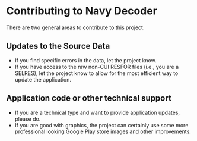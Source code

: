 # Contributing to Navy Decoder

There are two general areas to contribute to this project.

## Updates to the Source Data
* If you find specific errors in the data, let the project know.
* If you have access to the raw non-CUI RESFOR files (i.e., you are a SELRES), let the project know to allow for the most efficient way to update the application.

## Application code or other technical support
* If you are a technical type and want to provide application updates, please do.
* If you are good with graphics, the project can certainly use some more professional looking Google Play store images and other improvements.
